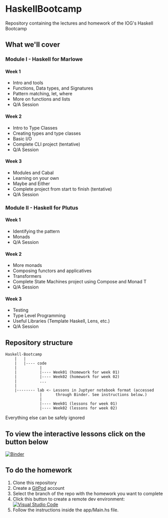# HaskellBootcamp

Repository containing the lectures and homework of the IOG's Haskell Bootcamp

## What we'll cover

### Module I - Haskell for Marlowe

#### Week 1

- Intro and tools
- Functions, Data types, and Signatures
- Pattern matching, let, where
- More on functions and lists
- Q/A Session

#### Week 2

- Intro to Type Classes
- Creating types and type classes
- Basic I/O
- Complete CLI project (tentative)
- Q/A Session

#### Week 3

- Modules and Cabal
- Learning on your own
- Maybe and Either
- Complete project from start to finish (tentative)
- Q/A Session

### Module II - Haskell for Plutus

#### Week 1

- Identifying the pattern
- Monads
- Q/A Session

#### Week 2

- More monads
- Composing functors and applicatives
- Transformers
- Complete State Machines project using Compose and Monad T
- Q/A Session

#### Week 3

- Testing
- Type Level Programming
- Useful Libraries (Template Haskell, Lens, etc.)
- Q/A Session

## Repository structure

    Haskell-Bootcamp
        |   |
        |   |---- code
        |          |
        |          |---- Week01 (homework for week 01)
        |          |---- Week02 (homework for week 02)
        |          ...
        |
        |-------- lab <- Lessons in Juptyer notebook format (accessed
                   |      through Binder. See instructions below.)
                   |
                   |---- Week01 (lessons for week 01)
                   |---- Week02 (lessons for week 02)

Everything else can be safely ignored

## To view the interactive lessons click on the button below

[![Binder](https://mybinder.org/badge_logo.svg)](https://mybinder.org/v2/gh/rober-m/haskell-bootcamp/HEAD?labpath=%2Flab%2F1.1-Introduction-to-haskell.ipynb)

## To do the homework

1. Clone this repository
2. Create a [GitPod](https://www.gitpod.io/) account
3. Select the branch of the repo with the homework you want to complete
4. Click this button to create a remote dev environment: [![Visual Studio Code](https://img.shields.io/badge/Visual%20Studio%20Code-0078d7.svg?style=flat&logo=visual-studio-code&logoColor=white)](https://gitpod.io/#https://github.com/rober-m/haskell-bootcamp)
5. Follow the instructions inside the app/Main.hs file.
